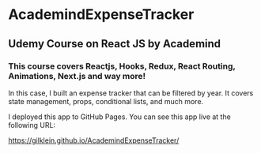 # AcademindExpenseTracker
## Udemy Course on React JS by Academind

### This course covers Reactjs, Hooks, Redux, React Routing, Animations, Next.js and way more!

In this case, I built an expense tracker that can be filtered by year. It covers state management, props, conditional lists, and much more.

I deployed this app to GitHub Pages. You can see this app live at the following URL:

https://gilklein.github.io/AcademindExpenseTracker/